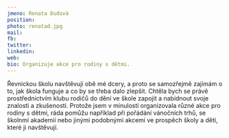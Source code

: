 ```yaml
---
jmeno: Renata Dudová
position: 
photo: renatad.jpg
mail: 
fb: 
twitter: 
linkedin: 
web: 
bio: Organizuje akce pro rodiny s dětmi.
---
```

Řevnickou školu navštěvují obě mé dcery, a proto se samozřejmě zajímám o to, jak škola funguje a co by se třeba dalo zlepšit. Chtěla bych se právě prostřednictvím klubu rodičů do dění ve škole zapojit a nabídnout svoje znalosti a zkušenosti. Protože jsem v minulosti organizovala různé akce pro rodiny s dětmi, ráda pomůžu například při pořádání vánočních trhů, se školnmí akademií nebo jinými podobnými akcemi ve prospěch školy a dětí, které ji navštěvují.